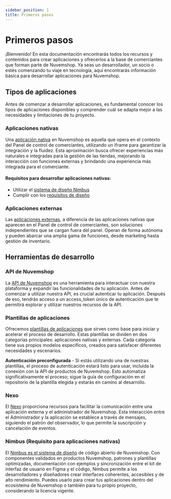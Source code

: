 ```yaml
---
sidebar_position: 1
title: Primeros pasos
---
```


# Primeros pasos

¡Bienvenido! En esta documentación encontrarás todos los recursos y contenidos para crear aplicaciones y ofrecerlos a la base de comerciantes que forman parte de Nuvemshop. Ya seas un desarrollador, un socio o estés comenzando tu viaje en tecnología, aquí encontrarás información básica para desarrollar aplicaciones para Nuvemshop.

## Tipos de aplicaciones

Antes de comenzar a desarrollar aplicaciones, es fundamental conocer los tipos de aplicaciones disponibles y comprender cuál se adapta mejor a las necesidades y limitaciones de tu proyecto.

### Aplicaciones nativas

Una [aplicación nativa](./applications/native.md) en Nuvemshop es aquella que opera en el contexto del Panel de control de comerciantes, utilizando un iframe para garantizar la integración y la fluidez. Esta aproximación busca ofrecer experiencias más naturales e integradas para la gestión de las tiendas, mejorando la interacción con funciones externas y brindando una experiencia más integrada para el comerciante.

#### Requisitos para desarrollar aplicaciones nativas:

- Utilizar el [sistema de diseño Nimbus](./developer-tools/nimbus.md)
- Cumplir con los [requisitos de diseño](./homologation/checklist.md)

### Aplicaciones externas

Las [aplicaciones externas](./applications/standalone.md), a diferencia de las aplicaciones nativas que aparecen en el Panel de control de comerciantes, son soluciones independientes que se cargan fuera del panel. Operan de forma autónoma y pueden abarcar una amplia gama de funciones, desde marketing hasta gestión de inventario.

## Herramientas de desarrollo

### API de Nuvemshop

La [API de Nuvemshop](./developer-tools/nuvemshop-api.md) es una herramienta para interactuar con nuestra plataforma y expandir las funcionalidades de tu aplicación. Antes de comenzar a utilizar nuestra API, es crucial autenticar tu aplicación. Después de eso, tendrás acceso a un access_token único de autenticación que te permitirá explorar y utilizar nuestros recursos de la API.

### Plantillas de aplicaciones

Ofrecemos [plantillas de aplicaciones](./developer-tools/templates.md) que sirven como base para iniciar y acelerar el proceso de desarrollo. Estas plantillas se dividen en dos categorías principales: aplicaciones nativas y externas. Cada categoría tiene sus propios modelos específicos, creados para satisfacer diferentes necesidades y escenarios.

**Autenticación preconfigurada** - Si estás utilizando una de nuestras plantillas, el proceso de autenticación estará listo para usar, incluida la conexión con la API de productos de Nuvemshop. Esto automatiza significativamente el proceso; sigue la guía de configuración en el repositorio de la plantilla elegida y estarás en camino al desarrollo.

### Nexo

El [Nexo](./developer-tools/nimbus.md) proporciona recursos para facilitar la comunicación entre una aplicación externa y el administrador de Nuvemshop. Esta interacción entre el Administrador y la aplicación se establece a través de mensajes, siguiendo el patrón del observador, lo que permite la suscripción y cancelación de eventos.

### Nimbus (Requisito para aplicaciones nativas)

El [Nimbus es el sistema de diseño](./developer-tools/nimbus.md) de código abierto de Nuvemshop. Con componentes validados en productos Nuvemshop, patrones y plantillas optimizadas, documentación con ejemplos y sincronización entre el kit de interfaz de usuario en Figma y el código, Nimbus permite a los desarrolladores y diseñadores crear interfaces coherentes, accesibles y de alto rendimiento. Puedes usarlo para crear tus aplicaciones dentro del ecosistema de Nuvemshop o también para tu propio proyecto, considerando la licencia vigente.
